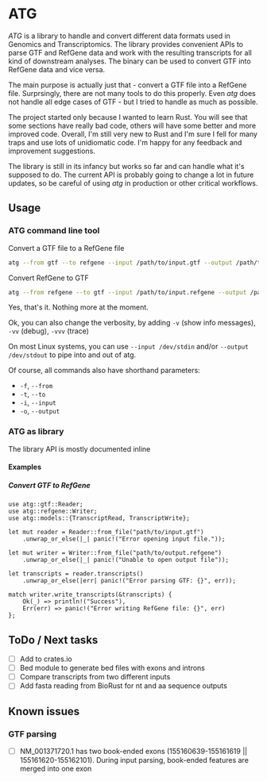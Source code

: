 # ATG
_ATG_ is a library to handle and convert different data formats used in Genomics and Transcriptomics. The library provides convenient APIs to parse GTF and RefGene data and work with the resulting transcripts for all kind of downstream analyses. The binary can be used to convert GTF into RefGene data and vice versa.

The main purpose is actually just that - convert a GTF file into a RefGene file. Surprsingly, there are not many tools to do this properly. Even _atg_ does not handle all edge cases of GTF - but I tried to handle as much as possible.

The project started only because I wanted to learn Rust. You will see that some sections have really bad code, others will have some better and more improved code. Overall, I'm still very new to Rust and I'm sure I fell for many traps and use lots of unidiomatic code. I'm happy for any feedback and improvement suggestions.

The library is still in its infancy but works so far and can handle what it's supposed to do. The current API is probably going to change a lot in future updates, so be careful of using _atg_ in production or other critical workflows.

## Usage
### ATG command line tool

Convert a GTF file to a RefGene file
```bash
atg --from gtf --to refgene --input /path/to/input.gtf --output /path/to/output.refgene
```

Convert RefGene to GTF
```bash
atg --from refgene --to gtf --input /path/to/input.refgene --output /path/to/output.gtf
```

Yes, that's it. Nothing more at the moment.

Ok, you can also change the verbosity, by adding `-v` (show info messages), `-vv` (debug), `-vvv` (trace)

On most Linux systems, you can use `--input /dev/stdin` and/or `--output /dev/stdout` to pipe into and out of atg.

Of course, all commands also have shorthand parameters:
- `-f`, `--from`
- `-t`, `--to`
- `-i`, `--input`
- `-o`, `--output`

### ATG as library
The library API is mostly documented inline

#### Examples

##### Convert GTF to RefGene
```no_run
use atg::gtf::Reader;
use atg::refgene::Writer;
use atg::models::{TranscriptRead, TranscriptWrite};

let mut reader = Reader::from_file("path/to/input.gtf")
    .unwrap_or_else(|_| panic!("Error opening input file."));

let mut writer = Writer::from_file("path/to/output.refgene")
    .unwrap_or_else(|_| panic!("Unable to open output file"));

let transcripts = reader.transcripts()
    .unwrap_or_else(|err| panic!("Error parsing GTF: {}", err));

match writer.write_transcripts(&transcripts) {
    Ok(_) => println!("Success"),
    Err(err) => panic!("Error writing RefGene file: {}", err)
};
```


## ToDo / Next tasks
- [ ] Add to crates.io
- [ ] Bed module to generate bed files with exons and introns
- [ ] Compare transcripts from two different inputs
- [ ] Add fasta reading from BioRust for nt and aa sequence outputs

## Known issues
### GTF parsing
- [ ] NM_001371720.1 has two book-ended exons (155160639-155161619 || 155161620-155162101). During input parsing, book-ended features are merged into one exon

